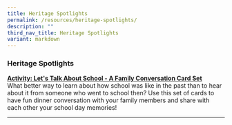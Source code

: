 ```yaml
---
title: Heritage Spotlights
permalink: /resources/heritage-spotlights/
description: ""
third_nav_title: Heritage Spotlights
variant: markdown
---
```

### **Heritage Spotlights**


**[Activity: Let's Talk About School - A Family Conversation Card Set](/resources/heritage-spotlights/activity-lets-talk-about-school/)**
<br>What better way to learn about how school was like in the past than to hear about it from someone who went to school then? Use this set of cards to have fun dinner conversation with your family members and share with each other your school day memories!

----------------------------------------------

